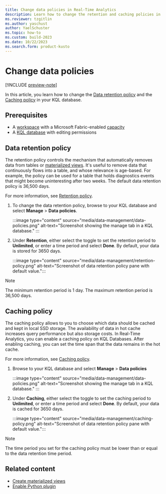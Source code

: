 ```yaml
---
title: Change data policies in Real-Time Analytics
description: Learn how to change the retention and caching policies in Real-Time Analytics.
ms.reviewer: tzgitlin
ms.author: yaschust
author: YaelSchuster
ms.topic: how-to
ms.custom: build-2023
ms.date: 10/22/2023
ms.search.form: product-kusto
---
```


# Change data policies

[!INCLUDE [preview-note](../includes/preview-note.md)]

In this article, you learn how to change the [Data retention policy](#data-retention-policy) and the [Caching policy](#caching-policy) in your KQL database.

## Prerequisites

* A [workspace](../get-started/create-workspaces.md) with a Microsoft Fabric-enabled [capacity](../enterprise/licenses.md#capacity)
* A [KQL database](create-database.md) with editing permissions

## Data retention policy

The retention policy controls the mechanism that automatically removes data from tables or [materialized views](/azure/data-explorer/kusto/management/materialized-views/materialized-view-overview?context=/fabric/context/context&pivots=fabric). It's useful to remove data that continuously flows into a table, and whose relevance is age-based. For example, the policy can be used for a table that holds diagnostics events that might become uninteresting after two weeks. The default data retention policy is 36,500 days.

For more information, see [Retention policy](/azure/data-explorer/kusto/management/retentionpolicy?context=/fabric/context/context).  

1. To change the data retention policy, browse to your KQL database and select **Manage** > **Data policies**.

    :::image type="content" source="media/data-management/data-policies.png" alt-text="Screenshot showing the manage tab in a KQL database." :::

1. Under **Retention**, either select the toggle to set the retention period to **Unlimited**, or enter a time period and select **Done**. By default, your data is stored for 3650 days.

    :::image type="content" source="media/data-management/retention-policy.png" alt-text="Screenshot of data retention policy pane with default value.":::

> [!NOTE]
> The minimum retention period is 1 day. The maximum retention period is 36,500 days.

## Caching policy

The caching policy allows to you to choose which data should be cached and kept in local SSD storage. The availability of data in hot cache increases query performance but also storage costs. In Real-Time Analytics, you can enable a caching policy on KQL Databases. After enabling caching, you can set the time span that the data remains in the hot cache.

For more information, see [Caching policy](/azure/data-explorer/kusto/management/cachepolicy?context=/fabric/context/context&pivots=fabric).

1. Browse to your KQL database and select  **Manage** > **Data policies**

    :::image type="content" source="media/data-management/data-policies.png" alt-text="Screenshot showing the manage tab in a KQL database." :::

1. Under **Caching**, either select the toggle to set the caching period to **Unlimited**, or enter a time period and select **Done**. By default, your data is cached for 3650 days.

    :::image type="content" source="media/data-management/caching-policy.png" alt-text="Screenshot of data retention policy pane with default value.":::

> [!NOTE]
> The time period you set for the caching policy must be lower than or equal to the data retention time period.

## Related content

* [Create materialized views](materialized-view.md)
* [Enable Python plugin](python-plugin.md)

